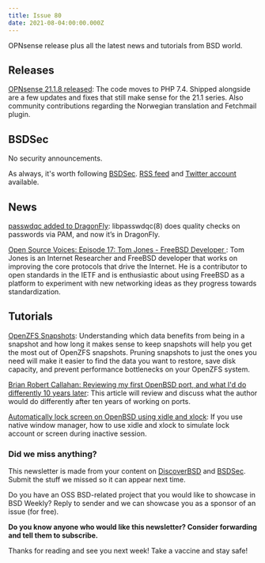 ```yaml
---
title: Issue 80
date: 2021-08-04:00:00.000Z
---
```


OPNsense release plus all the latest news and tutorials from BSD world.

<!-- more -->

## Releases

[OPNsense 21.1.8 released](https://opnsense.org/opnsense-21-1-8-released/?utm_source=bsdweekly): The code moves to PHP 7.4. Shipped alongside are a few updates and fixes that still make sense for the 21.1 series. Also community contributions regarding the Norwegian translation and Fetchmail plugin.

## BSDSec

No security announcements.

As always, it's worth following [BSDSec](https://bsdsec.net). [RSS feed](https://bsdsec.net/articles.atom) and [Twitter account](https://twitter.com/bsdsec) available.

## News

[passwdqc added to DragonFly](https://www.dragonflydigest.com/2021/07/28/26033.html?utm_source=bsdweekly): libpasswdqc(8) does quality checks on passwords via PAM, and now it’s in DragonFly.

[Open Source Voices: Episode 17: Tom Jones - FreeBSD Developer ](https://www.opensourcevoices.org/17?utm_source=bsdweekly): Tom Jones is an Internet Researcher and FreeBSD developer that works on improving the core protocols that drive the Internet. He is a contributor to open standards in the IETF and is enthusiastic about using FreeBSD as a platform to experiment with new networking ideas as they progress towards standardization.

## Tutorials

[OpenZFS Snapshots](https://klarasystems.com/articles/lets-talk-openzfs-snapshots/?utm_source=bsdweekly): Understanding which data benefits from being in a snapshot and how long it makes sense to keep snapshots will help you get the most out of OpenZFS snapshots. Pruning snapshots to just the ones you need will make it easier to find the data you want to restore, save disk capacity, and prevent performance bottlenecks on your OpenZFS system.

[Brian Robert Callahan: Reviewing my first OpenBSD port, and what I'd do differently 10 years later](https://briancallahan.net/blog/20210802.html?utm_source=bsdweekly): This article will review and discuss what the author would do differently after ten years of working on ports.

[Automatically lock screen on OpenBSD using xidle and xlock](https://dataswamp.org/~solene/2021-07-30-openbsd-xidle-xlock.html?utm_source=bsdweekly): If you use native window manager, how to use xidle and xlock to simulate lock account or screen during inactive session.


### Did we miss anything?

This newsletter is made from your content on [DiscoverBSD](https://discoverbsd.com) and [BSDSec](https://bsdsec.net). Submit the stuff we missed so it can appear next time.

Do you have an OSS BSD-related project that you would like to showcase in BSD Weekly? Reply to sender and we can showcase you as a sponsor of an issue (for free).

**Do you know anyone who would like this newsletter? Consider forwarding and tell them to subscribe.**

Thanks for reading and see you next week! Take a vaccine and stay safe!
